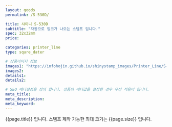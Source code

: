 ```yaml
---
layout: goods
permalink: /S-530D/

title: 샤이니 S-530D
subtitle: "자동으로 잉크가 나오는 스템프 입니다."
spec: 32x32mm
price: 

categories: printer_line
type: squre_dater

# 상품이미지 정보
images1: "https://infohojin.github.io/shinystamp_images/Printer_Line/S-530D/S-530D_1.jpg"
images2:
details1:
details2:    

# SEO 메타설정을 정의 합니다. 상품의 메타값을 설정한 경우 우선 적용이 됩니다.
meta_title: 
meta_description:
meta_keyword:
---
```


{{page.title}} 입니다. 스템프 제작 가능한 최대 크기는 {{page.size}} 입니다.